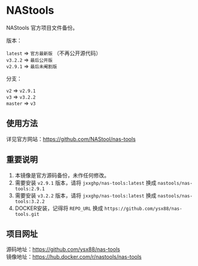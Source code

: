 # NAStools 

NAStools 官方项目文件备份。

版本：

`latest` => `官方最新版`  （不再公开源代码）  
`v3.2.2` => `最后公开版`  
`v2.9.1` => `最后未阉割版`  

分支：

`v2` => `v2.9.1`  
`v3` => `v3.2.2`  
`master` => `v3`  

## 使用方法

详见官方网站：<https://github.com/NAStool/nas-tools>

## 重要说明

  1. 本镜像是官方源码备份，未作任何修改。  
  2. 需要安装 `v2.9.1` 版本，请将 `jxxghp/nas-tools:latest` 换成 `nastools/nas-tools:2.9.1`  
  3. 需要安装 `v3.2.2` 版本，请将 `jxxghp/nas-tools:latest` 换成 `nastools/nas-tools:3.2.2`
  4. DOCKER安装，记得将 `REPO_URL` 换成 `https://github.com/ysx88/nas-tools.git`    

## 项目网址

源码地址：<https://github.com/ysx88/nas-tools>  
镜像地址：<https://hub.docker.com/r/nastools/nas-tools>  
